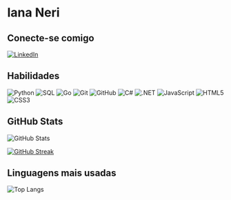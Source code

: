 # Iana Neri
## Conecte-se comigo
[![LinkedIn](https://img.shields.io/badge/LinkedIn-0077B5?style=for-the-badge&logo=linkedin&logoColor=white)]([https://www.linkedin.com/in/0raoni/](https://www.linkedin.com/in/iana-neri/))
## Habilidades
![Python](https://img.shields.io/badge/Python-3776AB?style=for-the-badge&logo=python&logoColor=white)
![SQL](https://img.shields.io/badge/Microsoft_SQL_Server-CC2927?style=for-the-badge&logo=microsoft-sql-server&logoColor=white)
![Go](https://img.shields.io/badge/Golang-blue?style=for-the-badge&logoColor=Blue)
![Git](https://img.shields.io/badge/Git-000?style=for-the-badge&logo=git&logoColor=E94D5F)
![GitHub](https://img.shields.io/badge/GitHub-000?style=for-the-badge&logo=github&logoColor=30A3DC)
![C#](https://img.shields.io/badge/C%23-0D1117?style=for-the-badge&logo=c-sharp&logoColor=823085)
![.NET](https://img.shields.io/badge/.NET-5C2D91?style=for-the-badge&logo=.net&logoColor=white)
![JavaScript](https://img.shields.io/badge/JavaScript-F7DF1E?style=for-the-badge&logo=javascript&logoColor=black)
![HTML5](https://img.shields.io/badge/HTML5-E34F26?style=for-the-badge&logo=html5&logoColor=white)
![CSS3](https://img.shields.io/badge/CSS3-1572B6?style=for-the-badge&logo=css3&logoColor=white)



## GitHub Stats
![GitHub Stats](https://github-readme-stats.vercel.app/api?username=Iana-Neri22&theme=transparent&bg_color=000&border_color=30A3DC&show_icons=true&icon_color=30A3DC&title_color=E94D5F&text_color=FFF)

[![GitHub Streak](https://streak-stats.demolab.com/?user=Iana-Neri22&theme=bear&background=000&border=30A3DC&dates=FFF)](https://git.io/streak-stats)

## Linguagens mais usadas
 ![Top Langs](https://github-readme-stats.vercel.app/api/top-langs/?username=Iana-Neri22)
